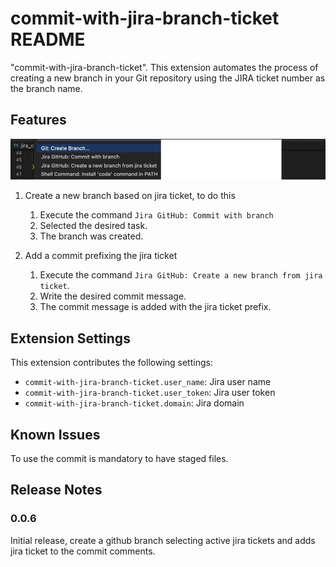 # commit-with-jira-branch-ticket README

"commit-with-jira-branch-ticket". This extension automates the process of creating a new branch in your Git repository using the JIRA ticket number as the branch name.

## Features

![Extension options](https://github.com/robcbean/commit-with-jira-branch-ticket/raw/main/images/options.png)

1. Create a new branch based on jira ticket, to do this 

    1. Execute the command `Jira GitHub: Commit with branch`
    2. Selected the desired task. 
    3. The branch was created. 

2. Add a commit prefixing the jira ticket 
    1. Execute the command `Jira GitHub: Create a new branch from jira ticket`.
    2. Write the desired commit message.
    3. The commit message is added with the jira ticket prefix.


## Extension Settings


This extension contributes the following settings:

* `commit-with-jira-branch-ticket.user_name`: Jira user name
* `commit-with-jira-branch-ticket.user_token`: Jira user token
* `commit-with-jira-branch-ticket.domain`: Jira domain

## Known Issues

To use the commit is mandatory to have staged files.
## Release Notes

### 0.0.6

Initial release, create a github branch selecting active jira tickets and adds jira ticket to the commit comments.